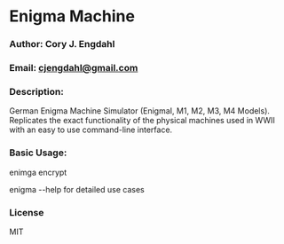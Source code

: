 # Enigma Machine
### Author: Cory J. Engdahl
### Email: cjengdahl@gmail.com

### Description:  
German Enigma Machine Simulator (EnigmaI, M1, M2, M3, M4 Models). Replicates the exact functionality of the physical machines used in WWII with an easy to use command-line interface.
              
### Basic Usage:  
enimga encrypt <file>

enigma --help for detailed use cases

### License
MIT




